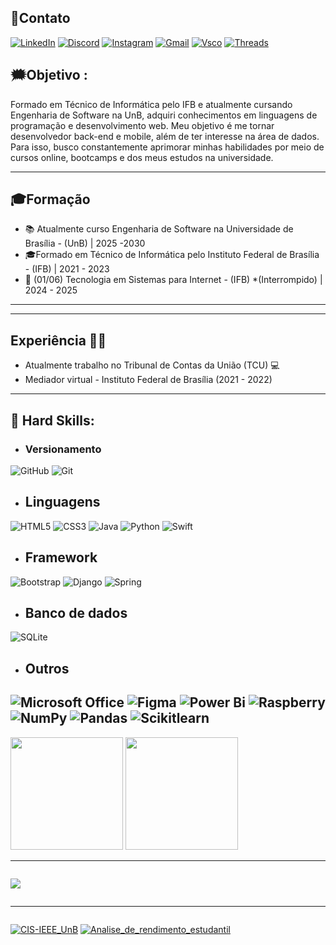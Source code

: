 ## 🛜Contato

[![LinkedIn](https://img.shields.io/badge/LinkedIn-0077B5?style=for-the-badge&logo=linkedin&logoColor=white)](https://www.linkedin.com/in/victor-hugo-nunes-silva-037597236/)
[![Discord](https://img.shields.io/badge/Discord-7289DA?style=for-the-badge&logo=discord&logoColor=white)](https://discord.com/channels/_victorhugonunes/)
[![Instagram](https://img.shields.io/badge/-Instagram-%23E4405F?style=for-the-badge&logo=instagram&logoColor=white)](https://www.instagram.com/_victorhugonunes/)
[![Gmail](https://img.shields.io/badge/Gmail-333333?style=for-the-badge&logo=gmail&logoColor=red)](mailto:victorhugonunessilva455@gmail.com)
[![Vsco](https://img.shields.io/badge/VSCO-000000.svg?style=for-the-badge&logo=VSCO&logoColor=white)](https://vsco.co/victor-hugo-nunes/gallery)
[![Threads](https://img.shields.io/badge/Threads-000000.svg?style=for-the-badge&logo=Threads&logoColor=white)](https://www.threads.net/@_victorhugonunes/replies)

## 🗯️Objetivo : 
Formado em Técnico de Informática pelo IFB e atualmente cursando Engenharia de Software na UnB, adquiri conhecimentos em linguagens de programação e desenvolvimento web. Meu objetivo é me tornar desenvolvedor back-end e mobile, além de ter interesse na área de dados. Para isso, busco constantemente aprimorar minhas habilidades por meio de cursos online, bootcamps e dos meus estudos na universidade.

---
## 🎓Formação

- 📚 Atualmente curso Engenharia de Software na Universidade de Brasília - (UnB) | 2025 -2030
- 🎓Formado em Técnico de Informática pelo Instituto Federal de Brasília - (IFB) | 2021 - 2023
- 📙 (01/06) Tecnologia em Sistemas para Internet - (IFB) *(Interrompido) | 2024 - 2025

---

---
## Experiência 👨‍💻

- Atualmente trabalho no Tribunal de Contas da União (TCU) 💻
- Mediador virtual - Instituto Federal de Brasília (2021 - 2022)

---
## 🧠 Hard Skills:

- ### Versionamento 
 ![GitHub](https://img.shields.io/badge/github-%23121011.svg?style=for-the-badge&logo=github&logoColor=white)
 ![Git](https://img.shields.io/badge/git-%23F05033.svg?style=for-the-badge&logo=git&logoColor=white)

- ## Linguagens 
 ![HTML5](https://img.shields.io/badge/HTML5-E34F26?style=for-the-badge&logo=html5&logoColor=white)
 ![CSS3](https://img.shields.io/badge/CSS3-1572B6?style=for-the-badge&logo=css3&logoColor=white)
 ![Java](https://img.shields.io/badge/java-%23ED8B00.svg?style=for-the-badge&logo=openjdk&logoColor=white)
 ![Python](https://img.shields.io/badge/python-3670A0?style=for-the-badge&logo=python&logoColor=ffdd54)
 ![Swift](https://img.shields.io/badge/swift-F54A2A?style=for-the-badge&logo=swift&logoColor=white)


- ## Framework 
 ![Bootstrap](https://img.shields.io/badge/-boostrap-0D1117?style=for-the-badge&logo=bootstrap&labelColor=0D1117)
 ![Django](https://img.shields.io/badge/django-%23092E20.svg?style=for-the-badge&logo=django&logoColor=white)
 ![Spring](https://img.shields.io/badge/spring-%236DB33F.svg?style=for-the-badge&logo=spring&logoColor=white)

- ## Banco de dados 
 ![SQLite](https://img.shields.io/badge/SQLite-000?style=for-the-badge&logo=sqlite&logoColor=07405E)

- ## Outros
 ![Microsoft Office](https://img.shields.io/badge/Microsoft_Office-D83B01?style=for-the-badge&logo=microsoft-office&logoColor=white)
 ![Figma](https://img.shields.io/badge/figma-%23F24E1E.svg?style=for-the-badge&logo=figma&logoColor=white)
 ![Power Bi](https://img.shields.io/badge/power_bi-F2C811?style=for-the-badge&logo=powerbi&logoColor=black)
 ![Raspberry](https://img.shields.io/badge/Raspberry%20Pi-A22846.svg?style=for-the-badge&logo=Raspberry-Pi&logoColor=white)
 ![NumPy](https://img.shields.io/badge/NumPy-013243.svg?style=for-the-badge&logo=NumPy&logoColor=white)
 ![Pandas](https://img.shields.io/badge/pandas-150458.svg?style=for-the-badge&logo=pandas&logoColor=white)
 ![Scikitlearn](https://img.shields.io/badge/scikitlearn-F7931E.svg?style=for-the-badge&logo=scikit-learn&logoColor=white)
---

<div style="display:inline-block" align="center">
  <img height="180" src="https://github-readme-stats.vercel.app/api?username=vitinho455&show_icons=true&theme=dracula"/>
  <img height="180" src="https://github-readme-stats.vercel.app/api/top-langs/?username=vitinho455&layout=compact&theme=dracula"/>
</div>

---

<div style= "display:inline-block" align="center">
 
 ![](http://github-profile-summary-cards.vercel.app/api/cards/profile-details?username=vitinho455&theme=great_gatsby) 
</div>
  
---
<div style= "display:inline-block" align="center">

[![CIS-IEEE_UnB](https://github-readme-stats.vercel.app/api/pin/?username=vitinho455&repo=CIS-IEEE_UnB)](https://github.com/vitinho455/CIS-IEEE_UnB)
[![Analise_de_rendimento_estudantil](https://github-readme-stats.vercel.app/api/pin/?username=vitinho455&repo=Analise_de_rendimento_estudantil)](https://github.com/vitinho455/Analise_de_rendimento_estudantil)


</div>



